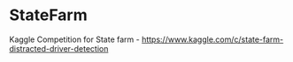 # StateFarm
Kaggle Competition for State farm -  https://www.kaggle.com/c/state-farm-distracted-driver-detection
